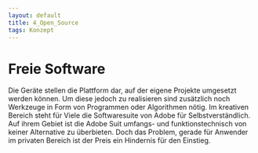 ```yaml
---
layout: default
title: 4_Open_Source
tags: Konzept
---
```


# Freie Software
Die Geräte stellen die Plattform dar, auf der eigene Projekte umgesetzt werden können. Um diese jedoch zu realisieren sind zusätzlich noch Werkzeuge in Form von Programmen oder Algorithmen nötig. Im kreativen Bereich steht für Viele die Softwaresuite von Adobe für Selbstverständlich. Auf ihrem Gebiet ist die Adobe Suit umfangs- und funktionstechnisch von keiner Alternative zu überbieten. Doch das Problem, gerade für Anwender im privaten Bereich ist der Preis ein Hindernis für den Einstieg.


